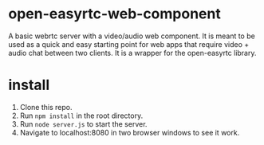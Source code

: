 # open-easyrtc-web-component

A basic webrtc server with a video/audio web component.
It is meant to be used as a quick and easy starting point 
for web apps that require video + audio chat between two 
clients. It is a wrapper for the open-easyrtc library.

# install
1. Clone this repo.
2. Run `npm install` in the root directory.
3. Run `node server.js` to start the server.
4. Navigate to localhost:8080 in two browser windows to see it work.
